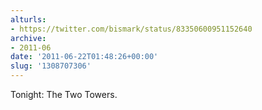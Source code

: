 ```yaml
---
alturls:
- https://twitter.com/bismark/status/83350600951152640
archive:
- 2011-06
date: '2011-06-22T01:48:26+00:00'
slug: '1308707306'
---
```


Tonight: The Two Towers.

